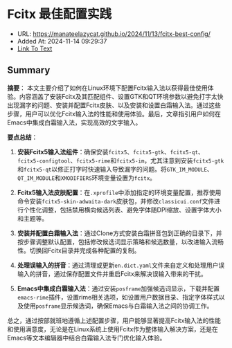 # Fcitx 最佳配置实践
- URL: https://manateelazycat.github.io/2024/11/13/fcitx-best-config/
- Added At: 2024-11-14 09:29:37
- [Link To Text](2024-11-14-fcitx-最佳配置实践_raw.md)

## Summary
**摘要**：
本文主要介绍了如何在Linux环境下配置Fcitx输入法以获得最佳使用体验。内容涵盖了安装Fcitx及其匹配组件、设置GTK和QT环境参数以避免打字太快出现漏字的问题、安装并配置Fcitx皮肤、以及安装和设置白霜输入法。通过这些步骤，用户可以优化Fcitx输入法的性能和使用体验。最后，文章指引用户如何在Emacs中集成白霜输入法，实现高效的文字输入。

**要点总结**：
1. **安装Fcitx5输入法组件**：确保安装`fcitx5`、`fcitx5-gtk`、`fcitx5-qt`、`fcitx5-configtool`、`fcitx5-rime`和`fcitx5-im`，尤其注意到安装`fcitx5-gtk`和`fcitx5-qt`以修正打字时快速输入导致漏字的问题。将`GTK_IM_MODULE`、`QT_IM_MODULE`和`XMODIFIERS`环境变量设置为`fcitx`。

2. **Fcitx5输入法皮肤配置**：在`.xprofile`中添加指定的环境变量配置，推荐使用命令安装`fcitx5-skin-adwaita-dark`皮肤包，并修改`classicui.conf`文件进行个性化调整，包括禁用横向候选列表、避免字体随DPI缩放、设置字体大小和主题等。

3. **安装并配置白霜输入法**：通过Clone方式安装白霜拼音包到正确的目录下，并按步骤调整默认配置，包括修改候选词显示策略和候选数量，以改进输入流畅性。切换回Fcitx目录并完成各种配置的复制。

4. **处理误输入的拼音**：通过清理或更新`en.dict.yaml`文件来自定义和处理用户误输入的拼音，通过保存配置文件并重启Fcitx来解决误输入带来的干扰。

5. **Emacs中集成白霜输入法**：通过安装`posframe`加强候选词显示，下载并配置`emacs-rime`插件，设置rime相关选项，如设置用户数据目录、指定字体样式以及使用`posframe`显示候选词，确保Emacs与白霜输入法之间的协调工作。

总之，通过按部就班地遵循上述配置步骤，用户能够显著提高Fcitx输入法的性能和使用满意度，无论是在Linux系统上使用Fcitx作为整体输入解决方案，还是在Emacs等文本编辑器中结合白霜输入法专门优化输入体验。
